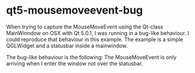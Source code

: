qt5-mousemoveevent-bug
======================

When trying to capture the MouseMoveEvent using the Qt-class MainWinndow on OSX with Qt 5.0.1, I was running in a bug-like behaviour. 
I could reproduce that behaviour in this example. The example is a simple QGLWidget and a statusbar inside a mainwindow.

The bug-like behaviour is the following: The MouseMoveEvent is only arriving when I enter the window not over the statusbar.




